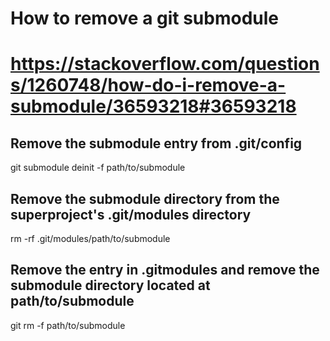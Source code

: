 # How to remove a git submodule
# https://stackoverflow.com/questions/1260748/how-do-i-remove-a-submodule/36593218#36593218
## Remove the submodule entry from .git/config
git submodule deinit -f path/to/submodule

## Remove the submodule directory from the superproject's .git/modules directory
rm -rf .git/modules/path/to/submodule

## Remove the entry in .gitmodules and remove the submodule directory located at path/to/submodule
git rm -f path/to/submodule
